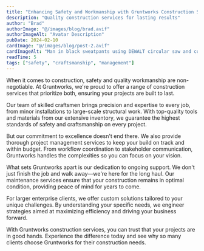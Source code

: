 ```yaml
---
title: "Enhancing Safety and Workmanship with Gruntworks Construction Services"
description: "Quality construction services for lasting results"
author: "Brad"
authorImage: "@/images/blog/brad.avif"
authorImageAlt: "Avatar Description"
pubDate: 2024-02-10
cardImage: "@/images/blog/post-2.avif"
cardImageAlt: "Man in black sweatpants using DEWALT circular saw and cutting a wood plank"
readTime: 5
tags: ["safety", "craftsmanship", "management"]
---
```


When it comes to construction, safety and quality workmanship are non-negotiable. At Gruntworks, we're proud to offer a range of construction services that prioritize both, ensuring your projects are built to last.

Our team of skilled craftsmen brings precision and expertise to every job, from minor installations to large-scale structural work. With top-quality tools and materials from our extensive inventory, we guarantee the highest standards of safety and craftsmanship on every project.

But our commitment to excellence doesn't end there. We also provide thorough project management services to keep your build on track and within budget. From workflow coordination to stakeholder communication, Gruntworks handles the complexities so you can focus on your vision.

What sets Gruntworks apart is our dedication to ongoing support. We don't just finish the job and walk away—we're here for the long haul. Our maintenance services ensure that your construction remains in optimal condition, providing peace of mind for years to come.

For larger enterprise clients, we offer custom solutions tailored to your unique challenges. By understanding your specific needs, we engineer strategies aimed at maximizing efficiency and driving your business forward.

With Gruntworks construction services, you can trust that your projects are in good hands. Experience the difference today and see why so many clients choose Gruntworks for their construction needs.
